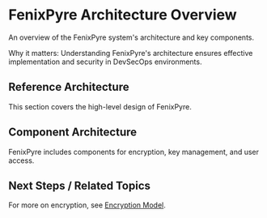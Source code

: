 # FenixPyre Architecture Overview

An overview of the FenixPyre system's architecture and key components.


Why it matters: Understanding FenixPyre's architecture ensures effective implementation and security in DevSecOps environments.

## Reference Architecture

This section covers the high-level design of FenixPyre.

<!-- DIAGRAM: ./media/02-core-concepts/fenixpyre-architecture.svg | Alt: FenixPyre architecture diagram -->

## Component Architecture

FenixPyre includes components for encryption, key management, and user access.

## Next Steps / Related Topics
For more on encryption, see [Encryption Model](/02-core-concepts/encryption-model.md).
